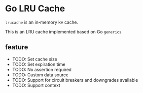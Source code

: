 # Go LRU Cache

`lrucache` is an in-memory kv cache.

This is an LRU cache implemented based on Go `generics`

## feature

* TODO: Set cache size
* TODO: Set expiration time
* TODO: No assertion required
* TODO: Custom data source
* TODO: Support for circuit breakers and downgrades available
* TODO: Support context
